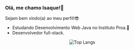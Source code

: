 ### Olá, me chamo Isaque!👋

Sejam bem vindo(a) ao meu perfil!😎

- Estudando Desenvolvimento Web Java no Instituto Proa.💙
- Desenvolvedor full-stack.


<div align="center">

 ![Top Langs](https://github-readme-stats.vercel.app/api/top-langs/?username=IsaqueSouzaa&layout=compact&langs_count=10&theme=dark&hide_title=true)
</div>
 

